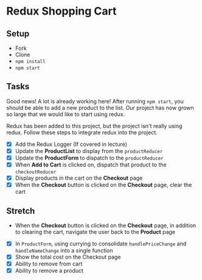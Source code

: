 # Redux Shopping Cart

## Setup

- Fork
- Clone
- `npm install`
- `npm start`

## Tasks

Good news! A lot is already working here! After running `npm start`, you should be able to add a new product to the list. Our project has now grown so large that we would like to start using redux.

Redux has been added to this project, but the project isn't really using redux. Follow these steps to integrate redux into the project.

- [x] Add the Redux Logger (If covered in lecture)
- [x] Update the **ProductList** to display from the `productReducer`
- [x] Update the **ProductForm** to dispatch to the `productReducer`
- [x] When **Add to Cart** is clicked on, dispatch that product to the `checkoutReducer`
- [x] Display products in the cart on the **Checkout** page
- [x] When the **Checkout** button is clicked on the **Checkout** page, clear the cart

## Stretch

- When the **Checkout** button is clicked on the **Checkout** page, in addition to clearing the cart, navigate the user back to the **Product** page
- [x] In `ProductForm`, using currying to consolidate `handlePriceChange` and `handleNameChange` into a single function
- [x] Show the total cost on the Checkout page
- [x] Ability to remove from cart
- [x] Ability to remove a product
